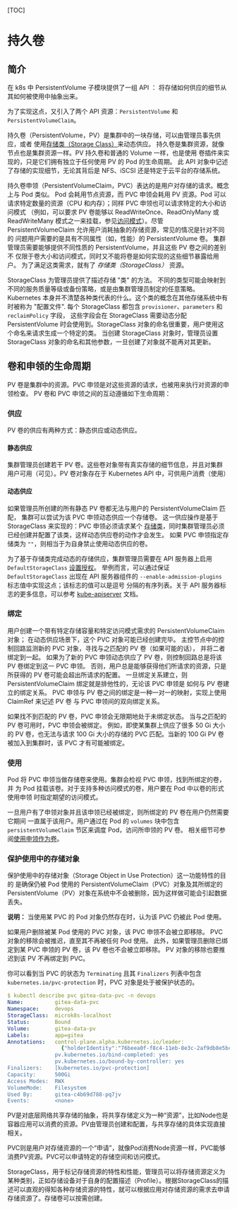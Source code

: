[TOC]



# 持久卷

## 简介

在 k8s  中 PersistentVolume  子模块提供了一组 API ： 将存储如何供应的细节从其如何被使用中抽象出来。

为了实现这点，又引入了两个 API 资源：`PersistentVolume` 和 `PersistentVolumeClaim`。



持久卷（PersistentVolume，PV）是集群中的一块存储，可以由管理员事先供应，或者 使用[存储类（Storage Class）](https://kubernetes.io/zh/docs/concepts/storage/storage-classes/)来动态供应。 持久卷是集群资源，就像节点也是集群资源一样。PV 持久卷和普通的 Volume 一样，也是使用 卷插件来实现的，只是它们拥有独立于任何使用 PV 的 Pod 的生命周期。 此 API 对象中记述了存储的实现细节，无论其背后是 NFS、iSCSI 还是特定于云平台的存储系统。



持久卷申领（PersistentVolumeClaim，PVC）表达的是用户对存储的请求。概念上与 Pod 类似。 Pod 会耗用节点资源，而 PVC 申领会耗用 PV 资源。Pod 可以请求特定数量的资源（CPU 和内存）；同样 PVC 申领也可以请求特定的大小和访问模式 （例如，可以要求 PV 卷能够以 ReadWriteOnce、ReadOnlyMany 或 ReadWriteMany 模式之一来挂载，参见[访问模式](https://kubernetes.io/zh/docs/concepts/storage/persistent-volumes/#access-modes)）。尽管 PersistentVolumeClaim 允许用户消耗抽象的存储资源，常见的情况是针对不同的 问题用户需要的是具有不同属性（如，性能）的 PersistentVolume 卷。 集群管理员需要能够提供不同性质的 PersistentVolume，并且这些 PV 卷之间的差别不 仅限于卷大小和访问模式，同时又不能将卷是如何实现的这些细节暴露给用户。 为了满足这类需求，就有了 *存储类（StorageClass）* 资源。



StorageClass 为管理员提供了描述存储 "类" 的方法。 不同的类型可能会映射到不同的服务质量等级或备份策略，或是由集群管理员制定的任意策略。 Kubernetes 本身并不清楚各种类代表的什么。这个类的概念在其他存储系统中有时被称为 "配置文件". 每个 StorageClass 都包含 `provisioner`、`parameters` 和 `reclaimPolicy` 字段， 这些字段会在 StorageClass 需要动态分配 PersistentVolume 时会使用到。StorageClass 对象的命名很重要，用户使用这个命名来请求生成一个特定的类。 当创建 StorageClass 对象时，管理员设置 StorageClass 对象的命名和其他参数，一旦创建了对象就不能再对其更新。



## 卷和申领的生命周期

PV 卷是集群中的资源。PVC 申领是对这些资源的请求，也被用来执行对资源的申领检查。 PV 卷和 PVC 申领之间的互动遵循如下生命周期：

### 供应

PV 卷的供应有两种方式：静态供应或动态供应。

#### 静态供应

集群管理员创建若干 PV 卷。这些卷对象带有真实存储的细节信息，并且对集群 用户可用（可见）。PV 卷对象存在于 Kubernetes API 中，可供用户消费（使用）



#### 动态供应

如果管理员所创建的所有静态 PV 卷都无法与用户的 PersistentVolumeClaim 匹配， 集群可以尝试为该 PVC 申领动态供应一个存储卷。 这一供应操作是基于 StorageClass 来实现的：PVC 申领必须请求某个 [存储类](https://kubernetes.io/zh/docs/concepts/storage/storage-classes/)，同时集群管理员必须 已经创建并配置了该类，这样动态供应卷的动作才会发生。 如果 PVC 申领指定存储类为 `""`，则相当于为自身禁止使用动态供应的卷。

为了基于存储类完成动态的存储供应，集群管理员需要在 API 服务器上启用 `DefaultStorageClass` [设置授权](https://kubernetes.io/zh/docs/reference/access-authn-authz/admission-controllers/#defaultstorageclass)。 举例而言，可以通过保证 `DefaultStorageClass` 出现在 API 服务器组件的 `--enable-admission-plugins` 标志值中实现这点；该标志的值可以是逗号 分隔的有序列表。关于 API 服务器标志的更多信息，可以参考 [kube-apiserver](https://kubernetes.io/zh/docs/reference/command-line-tools-reference/kube-apiserver/) 文档。



### 绑定

用户创建一个带有特定存储容量和特定访问模式需求的 PersistentVolumeClaim 对象； 在动态供应场景下，这个 PVC 对象可能已经创建完毕。 主控节点中的控制回路监测新的 PVC 对象，寻找与之匹配的 PV 卷（如果可能的话）， 并将二者绑定到一起。 如果为了新的 PVC 申领动态供应了 PV 卷，则控制回路总是将该 PV 卷绑定到这一 PVC 申领。 否则，用户总是能够获得他们所请求的资源，只是所获得的 PV 卷可能会超出所请求的配置。 一旦绑定关系建立，则 PersistentVolumeClaim 绑定就是排他性的，无论该 PVC 申领是 如何与 PV 卷建立的绑定关系。 PVC 申领与 PV 卷之间的绑定是一种一对一的映射，实现上使用 ClaimRef 来记述 PV 卷 与 PVC 申领间的双向绑定关系。

如果找不到匹配的 PV 卷，PVC 申领会无限期地处于未绑定状态。 当与之匹配的 PV 卷可用时，PVC 申领会被绑定。 例如，即使某集群上供应了很多 50 Gi 大小的 PV 卷，也无法与请求 100 Gi 大小的存储的 PVC 匹配。当新的 100 Gi PV 卷被加入到集群时，该 PVC 才有可能被绑定。



### 使用



Pod 将 PVC 申领当做存储卷来使用。集群会检视 PVC 申领，找到所绑定的卷，并 为 Pod 挂载该卷。对于支持多种访问模式的卷，用户要在 Pod 中以卷的形式使用申领 时指定期望的访问模式。

一旦用户有了申领对象并且该申领已经被绑定，则所绑定的 PV 卷在用户仍然需要它期间 一直属于该用户。用户通过在 Pod 的 `volumes` 块中包含 `persistentVolumeClaim` 节区来调度 Pod，访问所申领的 PV 卷。 相关细节可参阅[使用申领作为卷](https://kubernetes.io/zh/docs/concepts/storage/persistent-volumes/#claims-as-volumes)。



### 保护使用中的存储对象

保护使用中的存储对象（Storage Object in Use Protection）这一功能特性的目的 是确保仍被 Pod 使用的 PersistentVolumeClaim（PVC）对象及其所绑定的 PersistentVolume（PV）对象在系统中不会被删除，因为这样做可能会引起数据丢失。



**说明：** 当使用某 PVC 的 Pod 对象仍然存在时，认为该 PVC 仍被此 Pod 使用。



如果用户删除被某 Pod 使用的 PVC 对象，该 PVC 申领不会被立即移除。 PVC 对象的移除会被推迟，直至其不再被任何 Pod 使用。 此外，如果管理员删除已绑定到某 PVC 申领的 PV 卷，该 PV 卷也不会被立即移除。 PV 对象的移除也要推迟到该 PV 不再绑定到 PVC。

你可以看到当 PVC 的状态为 `Terminating` 且其 `Finalizers` 列表中包含 `kubernetes.io/pvc-protection` 时，PVC 对象是处于被保护状态的。

```yaml
$ kubectl describe pvc gitea-data-pvc -n devops
Name:          gitea-data-pvc
Namespace:     devops
StorageClass:  microk8s-localhost
Status:        Bound
Volume:        gitea-data-pv
Labels:        app=gitea
Annotations:   control-plane.alpha.kubernetes.io/leader:
                 {"holderIdentity":"76beea0f-f8c4-11eb-8e3c-2af9db8e5bc3","leaseDurationSeconds":15,"acquireTime":"2021-08-11T09:05:48Z","renewTime":"2021-...
               pv.kubernetes.io/bind-completed: yes
               pv.kubernetes.io/bound-by-controller: yes
Finalizers:    [kubernetes.io/pvc-protection]
Capacity:      500Gi
Access Modes:  RWX
VolumeMode:    Filesystem
Used By:       gitea-c4b69d788-pq7jv
Events:        <none>

```



PV是对底层网络共享存储的抽象，将共享存储定义为一种“资源”，比如Node也是容器应用可以消费的资源。PV由管理员创建和配置，与共享存储的具体实现直接相关。



PVC则是用户对存储资源的一个“申请”，就像Pod消费Node资源一样，PVC能够消费PV资源。PVC可以申请特定的存储空间和访问模式。



StorageClass，用于标记存储资源的特性和性能，管理员可以将存储资源定义为某种类别，正如存储设备对于自身的配置描述（Profile）。根据StorageClass的描述可以直观的得知各种存储资源的特性，就可以根据应用对存储资源的需求去申请存储资源了。存储卷可以按需创建。
